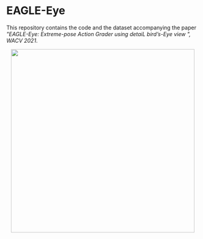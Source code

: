 
# EAGLE-Eye

This repository contains the code and the dataset accompanying the paper *"EAGLE-Eye: Extreme-pose Action Grader using detaiL bird’s-Eye view
", WACV 2021*.

<p align="center">
    <img src="https://github.com/MahdiNek/EAGLE-Eye/blob/main/Pipeline.gif" width="480">
    <br>
</p>
